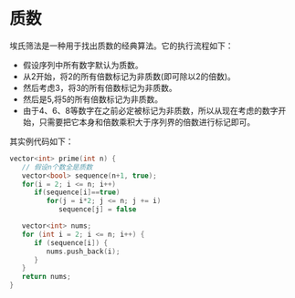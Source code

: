 # 质数

埃氏筛法是一种用于找出质数的经典算法。它的执行流程如下：

- 假设序列中所有数字默认为质数。
- 从2开始，将2的所有倍数标记为非质数(即可除以2的倍数)。
- 然后考虑3，将3的所有倍数标记为非质数。
- 然后是5,将5的所有倍数标记为非质数。
- 由于4、6、8等数字在之前必定被标记为非质数，所以从现在考虑的数字开始，只需要把它本身和倍数乘积大于序列界的倍数进行标记即可。

其实例代码如下：

```c++
vector<int> prime(int n) {
   // 假设n个数全是质数
   vector<bool> sequence(n+1, true);
   for(i = 2; i <= n; i++)
      if(sequence[i]==true)  
         for(j = i*2; j <= n; j += i)
            sequence[j] = false

   vector<int> nums;
   for (int i = 2; i <= n; i++) {
      if (sequence[i]) {
         nums.push_back(i);
      }
   }
   return nums;
}
```
